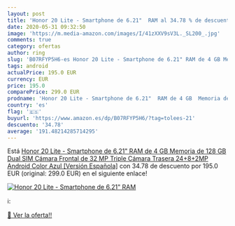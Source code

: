 ```yaml
---
layout: post
title: 'Honor 20 Lite - Smartphone de 6.21"  RAM al 34.78 % de descuento'
date: 2020-05-31 09:32:50
image: 'https://m.media-amazon.com/images/I/41zXXV9sV3L._SL200_.jpg'
comments: true
category: ofertas
author: ring
slug: 'B07RFYP5H6-es Honor 20 Lite - Smartphone de 6.21" RAM de 4 GB Memoria de...'
tags: android
actualPrice: 195.0 EUR
currency: EUR
price: 195.0
comparePrice: 299.0 EUR
prodname: 'Honor 20 Lite - Smartphone de 6.21"  RAM de 4 GB  Memoria de 128 GB  Dual SIM  Cámara Frontal de 32 MP  Triple Cámara Trasera 24+8+2MP  Android   Color Azul [Versión Española]'
country: 'es'
flag: '🇪🇸'
buyurl: 'https://www.amazon.es/dp/B07RFYP5H6/?tag=tolees-21'
descuento: '34.78'
average: '191.48214285714295'
---
```


Está [Honor 20 Lite - Smartphone de 6.21"  RAM de 4 GB  Memoria de 128 GB  Dual SIM  Cámara Frontal de 32 MP  Triple Cámara Trasera 24+8+2MP  Android   Color Azul [Versión Española]](https://www.amazon.es/dp/B07RFYP5H6/?tag=tolees-21) con 34.78 de descuento por 195.0 EUR (original: 299.0 EUR) en el siguiente enlace!

[![Honor 20 Lite - Smartphone de 6.21"  RAM](https://m.media-amazon.com/images/I/41zXXV9sV3L._SL200_.jpg)](https://www.amazon.es/dp/B07RFYP5H6/?tag=tolees-21)

ℹ️:


[🛒 Ver la oferta!!](https://www.amazon.es/dp/B07RFYP5H6/?tag=tolees-21)
